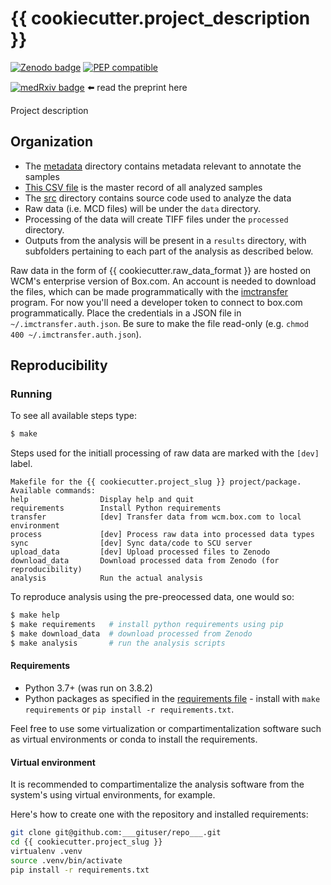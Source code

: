# {{ cookiecutter.project_description }}

[![Zenodo badge](https://zenodo.org/badge/doi/___doi1___.svg)](https://doi.org/___doi1___)
[![PEP compatible](http://pepkit.github.io/img/PEP-compatible-green.svg)](http://pep.databio.org/)

[![medRxiv badge](https://zenodo.org/badge/doi/__doi1___.svg)](https://doi.org/__doi1___) ⬅️ read the preprint here

Project description

## Organization

- The [metadata](metadata) directory contains metadata relevant to annotate the samples
- [This CSV file](metadata/samples.csv) is the master record of all analyzed samples
- The [src](src) directory contains source code used to analyze the data
- Raw data (i.e. MCD files) will be under the `data` directory.
- Processing of the data will create TIFF files under the `processed`  directory.
- Outputs from the analysis will be present in a `results` directory, with subfolders pertaining to each part of the analysis as described below.

Raw data in the form of {{ cookiecutter.raw_data_format }} are hosted on WCM's enterprise version of Box.com. An account is needed to download the files, which can be made programmatically with the [imctransfer](https://github.com/ElementoLab/imctransfer) program.
For now you'll need a developer token to connect to box.com programmatically. Place the credentials in a JSON file in `~/.imctransfer.auth.json`. Be sure to make the file read-only (e.g. `chmod 400 ~/.imctransfer.auth.json`).

## Reproducibility

### Running

To see all available steps type:
```bash
$ make
```

Steps used for the initiall processing of raw data are marked with the `[dev]` label.
```
Makefile for the {{ cookiecutter.project_slug }} project/package.
Available commands:
help                Display help and quit
requirements        Install Python requirements
transfer            [dev] Transfer data from wcm.box.com to local environment
process             [dev] Process raw data into processed data types
sync                [dev] Sync data/code to SCU server
upload_data         [dev] Upload processed files to Zenodo
download_data       Download processed data from Zenodo (for reproducibility)
analysis            Run the actual analysis
```

To reproduce analysis using the pre-preocessed data, one would so:

```bash
$ make help
$ make requirements   # install python requirements using pip
$ make download_data  # download processed from Zenodo
$ make analysis       # run the analysis scripts
```

#### Requirements

- Python 3.7+ (was run on 3.8.2)
- Python packages as specified in the [requirements file](requirements.txt) - install with `make requirements` or `pip install -r requirements.txt`.

Feel free to use some virtualization or compartimentalization software such as virtual environments or conda to install the requirements.

#### Virtual environment

It is recommended to compartimentalize the analysis software from the system's using virtual environments, for example.

Here's how to create one with the repository and installed requirements:

```bash
git clone git@github.com:___gituser/repo___.git
cd {{ cookiecutter.project_slug }}
virtualenv .venv
source .venv/bin/activate
pip install -r requirements.txt
```
